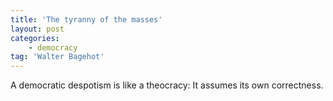 ```yaml
---
title: 'The tyranny of the masses'
layout: post
categories:
    - democracy
tag: 'Walter Bagehot'
---
```


A democratic despotism is like a theocracy: It assumes its own correctness.